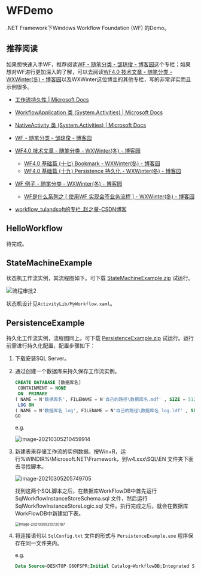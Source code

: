 # WFDemo
.NET Framework下Windows Workflow Foundation (WF) 的Demo。


## 推荐阅读

如果想快速入手WF，推荐阅读[WF - 随笔分类 - 邹琼俊 - 博客园](https://www.cnblogs.com/jiekzou/category/925128.html)这个专栏；如果想对WF进行更加深入的了解，可以去阅读[WF4.0 技术文章 - 随笔分类 - WXWinter(冬) - 博客园](https://www.cnblogs.com/foundation/category/215023.html)以及WXWinter这位博主的其他专栏，写的非常详实而且示例很多。

- [工作流持久性 | Microsoft Docs](https://docs.microsoft.com/zh-cn/dotnet/framework/windows-workflow-foundation/workflow-persistence)
- [WorkflowApplication 类 (System.Activities) | Microsoft Docs](https://docs.microsoft.com/zh-cn/dotnet/api/system.activities.workflowapplication?view=netframework-4.8)
- [NativeActivity 类 (System.Activities) | Microsoft Docs](https://docs.microsoft.com/zh-cn/dotnet/api/system.activities.nativeactivity?view=netframework-4.8)
- [WF - 随笔分类 - 邹琼俊 - 博客园](https://www.cnblogs.com/jiekzou/category/925128.html)
- [WF4.0 技术文章 - 随笔分类 - WXWinter(冬) - 博客园](https://www.cnblogs.com/foundation/category/215023.html)
  - [WF4.0 基础篇 (十七) Bookmark - WXWinter(冬) - 博客园](https://www.cnblogs.com/foundation/archive/2010/01/08/1642614.html)
  - [WF4.0 基础篇 (十九) Persistence 持久化 - WXWinter(冬) - 博客园](https://www.cnblogs.com/foundation/archive/2010/01/15/1648611.html)

- [WF 例子 - 随笔分类 - WXWinter(冬) - 博客园](https://www.cnblogs.com/foundation/category/212579.html)
  - [WF是什么系列之 [ 使用WF 实现会签业务流程 ] - WXWinter(冬) - 博客园](https://www.cnblogs.com/foundation/archive/2010/03/04/1678612.html)

- [workflow_tulandsoft的专栏_赵之章-CSDN博客](https://blog.csdn.net/tulandsoft/category_7757574.html)


## HelloWorkflow

待完成。



## StateMachineExample

状态机工作流实例，其流程图如下。可下载 [StateMachineExample.zip](https://github.com/HathWallace/WFDemo/releases/download/v1.0/StateMachineExample.zip) 试运行。

![流程审批2](https://gitee.com/MouZhuangZi/pic-go/raw/master/%E6%B5%81%E7%A8%8B%E5%AE%A1%E6%89%B92.png)

状态机设计见`ActivityLib/MyWorkflow.xaml`。



## PersistenceExample

持久化工作流实例，流程图同上。可下载 [PersistenceExample.zip](https://github.com/HathWallace/WFDemo/releases/download/v1.0/PersistenceExample.zip) 试运行。运行前需进行持久化配置，配置步骤如下：

1. 下载安装SQL Server。

2. 通过创建一个数据库来持久保存工作流实例。

   ```sql
   CREATE DATABASE [数据库名]
    CONTAINMENT = NONE
    ON  PRIMARY 
   ( NAME = N'数据库名', FILENAME = N'自己的路径\数据库名.mdf' , SIZE = 5120KB , MAXSIZE = UNLIMITED, FILEGROWTH = 1024KB )
    LOG ON 
   ( NAME = N'数据库名_log', FILENAME = N'自己的路径\数据库名_log.ldf' , SIZE = 2048KB , MAXSIZE = 2048GB , FILEGROWTH = 10%)
   GO
   ```
   e.g.
   
   ![image-20210305210459914](https://gitee.com/MouZhuangZi/pic-go/raw/master/image-20210305210459914.png)
   
3. 新建表来存储工作流的实例数据。按Win+R，运行%WINDIR%\Microsoft.NET\Framework，到\v4.xxx\SQL\EN 文件夹下面去寻找脚本。

   ![image-20210305205749705](https://gitee.com/MouZhuangZi/pic-go/raw/master/image-20210305205749705.png)

   找到这两个SQL脚本之后，在数据库WorkFlowDB中首先运行 SqlWorkflowInstanceStoreSchema.sql 文件，然后运行 SqlWorkflowInstanceStoreLogic.sql 文件。执行完成之后，就会在数据库WorkFlowDB中新建如下表。

   <img src="https://gitee.com/MouZhuangZi/pic-go/raw/master/image-20210305210720187.png" alt="image-20210305210720187" style="zoom: 67%;" />

4. 将连接语句以 `SqlConfig.txt` 文件的形式与 `PersistenceExample.exe` 程序保存在同一文件夹内。

   e.g.

   ```sql
   Data Source=DESKTOP-G6OFSPR;Initial Catalog=WorkflowDB;Integrated Security=TRUE;
   ```
